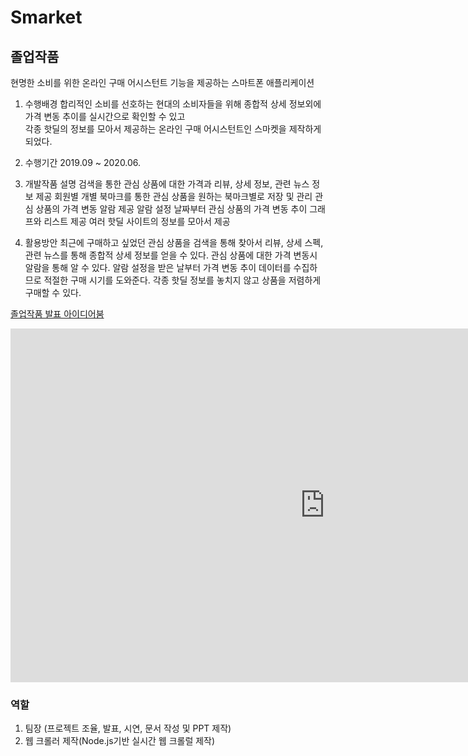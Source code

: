 # Smarket

## 졸업작품

현명한 소비를 위한 온라인 구매 어시스턴트 기능을 제공하는 스마트폰 애플리케이션<br>

1. 수행배경
   합리적인 소비를 선호하는 현대의 소비자들을 위해 종합적 상세 정보외에 가격 변동 추이를 실시간으로 확인할 수 있고<br>
   각종 핫딜의 정보를 모아서 제공하는 온라인 구매 어시스턴트인 스마켓을 제작하게 되었다.

2. 수행기간
   2019.09 ~ 2020.06.

3. 개발작품 설명
   검색을 통한 관심 상품에 대한 가격과 리뷰, 상세 정보, 관련 뉴스 정보 제공
   회원별 개별 북마크를 통한 관심 상품을 원하는 북마크별로 저장 및 관리
   관심 상품의 가격 변동 알람 제공
   알람 설정 날짜부터 관심 상품의 가격 변동 추이 그래프와 리스트 제공
   여러 핫딜 사이트의 정보를 모아서 제공

4. 활용방안
   최근에 구매하고 싶었던 관심 상품을 검색을 통해 찾아서 리뷰, 상세 스펙, 관련 뉴스를 통해 종합적 상세 정보를 얻을 수 있다.
   관심 상품에 대한 가격 변동시 알람을 통해 알 수 있다.
   알람 설정을 받은 날부터 가격 변동 추이 데이터를 수집하므로 적절한 구매 시기를 도와준다.
   각종 핫딜 정보를 놓치지 않고 상품을 저렴하게 구매할 수 있다.

[졸업작품 발표 아이디어붐](http://www.ideaboom.net/page/project_detail.php?seq=1695)<br>

<iframe width="1006" height="566" src="https://www.youtube.com/embed/VUFHDybAst4" frameborder="0" allow="accelerometer; autoplay; encrypted-media; gyroscope; picture-in-picture" allowfullscreen></iframe>

### 역할

1. 팀장 (프로젝트 조율, 발표, 시연, 문서 작성 및 PPT 제작)<br>
2. 웹 크롤러 제작(Node.js기반 실시간 웹 크롤럴 제작)
